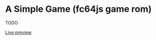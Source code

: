 # A Simple Game (fc64js game rom)

TODO

[Live preview](https://theinvader360.github.io/fc64js/rom/demo/a-simple-game/)
